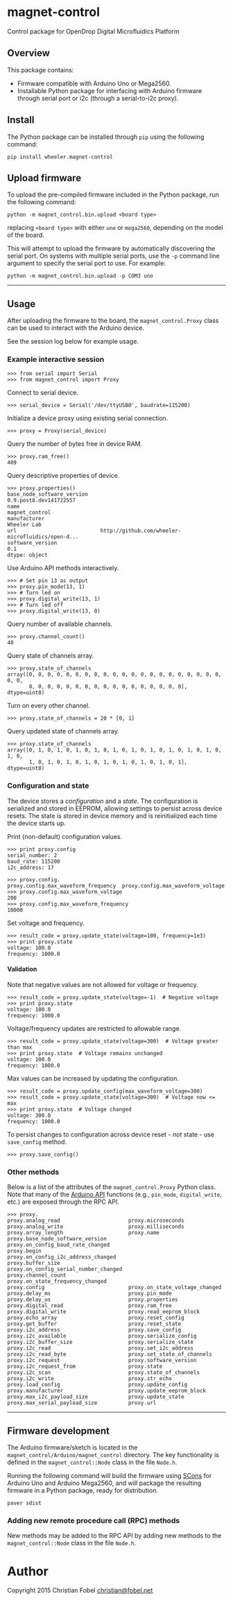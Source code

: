 # magnet-control #
Control package for OpenDrop Digital Microfluidics Platform

## Overview ##

This package contains:

 - Firmware compatible with Arduino Uno or Mega2560.
 - Installable Python package for interfacing with Arduino firmware through
   serial port or i2c (through a serial-to-i2c proxy).

## Install ##

The Python package can be installed through `pip` using the following command:

    pip install wheeler.magnet-control

## Upload firmware ##

To upload the pre-compiled firmware included in the Python package, run the
following command:

    python -m magnet_control.bin.upload <board type>

replacing `<board type>` with either `uno` or `mega2560`, depending on the
model of the board.

This will attempt to upload the firmware by automatically discovering the
serial port.  On systems with multiple serial ports, use the `-p` command line
argument to specify the serial port to use.  For example:

    python -m magnet_control.bin.upload -p COM3 uno

--------------------------------------------------

## Usage ##

After uploading the firmware to the board, the `magnet_control.Proxy` class can be
used to interact with the Arduino device.

See the session log below for example usage.

### Example interactive session ###

    >>> from serial import Serial
    >>> from magnet_control import Proxy

Connect to serial device.

    >>> serial_device = Serial('/dev/ttyUSB0', baudrate=115200)

Initialize a device proxy using existing serial connection.

    >>> proxy = Proxy(serial_device)

Query the number of bytes free in device RAM.

    >>> proxy.ram_free()
    409

Query descriptive properties of device.

    >>> proxy.properties()
    base_node_software_version                               0.9.post8.dev141722557
    name                                                                  magnet_control
    manufacturer                                                        Wheeler Lab
    url                           http://github.com/wheeler-microfluidics/open-d...
    software_version                                                            0.1
    dtype: object

Use Arduino API methods interactively.

    >>> # Set pin 13 as output
    >>> proxy.pin_mode(13, 1)
    >>> # Turn led on
    >>> proxy.digital_write(13, 1)
    >>> # Turn led off
    >>> proxy.digital_write(13, 0)

Query number of available channels.

    >>> proxy.channel_count()
    40

Query state of channels array.

    >>> proxy.state_of_channels
    array([0, 0, 0, 0, 0, 0, 0, 0, 0, 0, 0, 0, 0, 0, 0, 0, 0, 0, 0, 0, 0, 0, 0,
           0, 0, 0, 0, 0, 0, 0, 0, 0, 0, 0, 0, 0, 0, 0, 0, 0], dtype=uint8)

Turn on every other channel.

    >>> proxy.state_of_channels = 20 * [0, 1]

Query updated state of channels array.

    >>> proxy.state_of_channels
    array([0, 1, 0, 1, 0, 1, 0, 1, 0, 1, 0, 1, 0, 1, 0, 1, 0, 1, 0, 1, 0, 1, 0,
           1, 0, 1, 0, 1, 0, 1, 0, 1, 0, 1, 0, 1, 0, 1, 0, 1], dtype=uint8)

### Configuration and state ###

The device stores a *configuration* and a *state*.  The configuration is
serialized and stored in EEPROM, allowing settings to persist across device
resets.  The state is stored in device memory and is reinitialized each time
the device starts up.

Print (non-default) configuration values.

    >>> print proxy.config
    serial_number: 2
    baud_rate: 115200
    i2c_address: 17

    >>> proxy.config.
    proxy.config.max_waveform_frequency  proxy.config.max_waveform_voltage
    >>> proxy.config.max_waveform_voltage
    200
    >>> proxy.config.max_waveform_frequency
    10000

Set voltage and frequency.

    >>> result_code = proxy.update_state(voltage=100, frequency=1e3)
    >>> print proxy.state
    voltage: 100.0
    frequency: 1000.0

#### Validation ####

Note that negative values are not allowed for voltage or frequency.

    >>> result_code = proxy.update_state(voltage=-1)  # Negative voltage 
    >>> print proxy.state
    voltage: 100.0
    frequency: 1000.0

Voltage/frequency updates are restricted to allowable range.

    >>> result_code = proxy.update_state(voltage=300)  # Voltage greater than max
    >>> print proxy.state  # Voltage remains unchanged
    voltage: 100.0
    frequency: 1000.0

Max values can be increased by updating the configuration.

    >>> result_code = proxy.update_config(max_waveform_voltage=300)
    >>> result_code = proxy.update_state(voltage=300)  # Voltage now <= max
    >>> print proxy.state  # Voltage changed
    voltage: 300.0
    frequency: 1000.0

To persist changes to configuration across device reset - *not* state - use
`save_config` method.

    >>> proxy.save_config()

### Other methods ###

Below is a list of the attributes of the `magnet_control.Proxy` Python class.  Note
that many of the [Arduino API][1] functions (e.g., `pin_mode`, `digital_write`,
etc.) are exposed through the RPC API.

    >>> proxy.
    proxy.analog_read                      proxy.microseconds
    proxy.analog_write                     proxy.milliseconds
    proxy.array_length                     proxy.name
    proxy.base_node_software_version       proxy.on_config_baud_rate_changed
    proxy.begin                            proxy.on_config_i2c_address_changed
    proxy.buffer_size                      proxy.on_config_serial_number_changed
    proxy.channel_count                    proxy.on_state_frequency_changed
    proxy.config                           proxy.on_state_voltage_changed
    proxy.delay_ms                         proxy.pin_mode
    proxy.delay_us                         proxy.properties
    proxy.digital_read                     proxy.ram_free
    proxy.digital_write                    proxy.read_eeprom_block
    proxy.echo_array                       proxy.reset_config
    proxy.get_buffer                       proxy.reset_state
    proxy.i2c_address                      proxy.save_config
    proxy.i2c_available                    proxy.serialize_config
    proxy.i2c_buffer_size                  proxy.serialize_state
    proxy.i2c_read                         proxy.set_i2c_address
    proxy.i2c_read_byte                    proxy.set_state_of_channels
    proxy.i2c_request                      proxy.software_version
    proxy.i2c_request_from                 proxy.state
    proxy.i2c_scan                         proxy.state_of_channels
    proxy.i2c_write                        proxy.str_echo
    proxy.load_config                      proxy.update_config
    proxy.manufacturer                     proxy.update_eeprom_block
    proxy.max_i2c_payload_size             proxy.update_state
    proxy.max_serial_payload_size          proxy.url

--------------------------------------------------

## Firmware development ##

The Arduino firmware/sketch is located in the `magnet_control/Arduino/magnet_control`
directory.  The key functionality is defined in the `magnet_control::Node` class in
the file `Node.h`.

Running the following command will build the firmware using [SCons][2] for
Arduino Uno and Arduino Mega2560, and will package the resulting firmware in a
Python package, ready for distribution.

    paver sdist

### Adding new remote procedure call (RPC) methods ###

New methods may be added to the RPC API by adding new methods to the
`magnet_control::Node` class in the file `Node.h`.

# Author #

Copyright 2015 Christian Fobel <christian@fobel.net>


[1]: https://www.arduino.cc/en/Reference/HomePage
[2]: http://www.scons.org/
